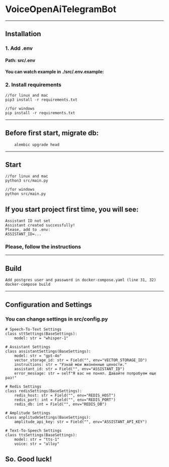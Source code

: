 # VoiceOpenAiTelegramBot

***

## Installation
### 1. Add .env
#### Path: src/.env
#### You can watch example in ./src/.env.example:

### 2. Install requirements
````
//for linux and mac
pip3 install -r requirements.txt

//for windows
pip install -r requirements.txt
````

***

## Before first start, migrate db:
````
    alembic upgrade head
````

***

## Start
````
//for linux and mac
python3 src/main.py

//for windows
python src/main.py
````

## If you start project first time, you will see:
````
Assistant ID not set
Assistant created successfully!
Please, add to .env:
ASSISTANT_ID=...
````
### Please, follow the instructions


***

## Build
````
Add postgres user and password in docker-compose.yaml (line 31, 32)
docker-compose build
````

****

## Configuration and Settings
### You can change settings in src/config.py
````
# Speech-To-Text Settings
class sttSettings(BaseSettings):
    model: str = "whisper-1"

# Assistant Settings
class assistantSettings(BaseSettings):
    model: str = "gpt-4o"
    vector_storage_id: str = Field("", env="VECTOR_STORAGE_ID")
    instructions: str = "Узнай мои жизненные цености."
    assistant_id: str = Field("", env="ASSISTANT_ID")
    error_message: str = self"Я вас не понял. Давайте попробуем еще раз!"

# Redis Settings
class redisSettings(BaseSettings):
    redis_host: str = Field("", env="REDIS_HOST")
    redis_port: int = Field("", env="REDIS_PORT")
    redis_db: int = Field("", env="REDIS_DB")

# Amplitude Settings
class anplitudeSettings(BaseSettings):
    amplitude_api_key: str = Field("", env="ASSISTANT_API_KEY")

# Text-To-Speech Settings
class ttsSettings(BaseSettings):
    model: str = "tts-1"
    voice: str = "alloy"
````

## So. Good luck!